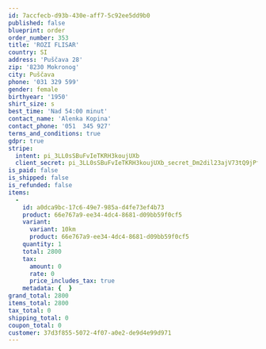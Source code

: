 ```yaml
---
id: 7accfecb-d93b-430e-aff7-5c92ee5dd9b0
published: false
blueprint: order
order_number: 353
title: 'ROZI FLISAR'
country: SI
address: 'Puščava 28'
zip: '8230 Mokronog'
city: Puščava
phone: '031 329 599'
gender: female
birthyear: '1950'
shirt_size: s
best_time: 'Nad 54:00 minut'
contact_name: 'Alenka Kopina'
contact_phone: '051  345 927'
terms_and_conditions: true
gdpr: true
stripe:
  intent: pi_3LL0sSBuFvIeTKRH3koujUXb
  client_secret: pi_3LL0sSBuFvIeTKRH3koujUXb_secret_Dm2dil23ajV73tQ9jPfOcZ8Hp
is_paid: false
is_shipped: false
is_refunded: false
items:
  -
    id: a0dca9bc-17c6-49e7-985a-d4fe73ef4b73
    product: 66e767a9-ee34-4dc4-8681-d09bb59f0cf5
    variant:
      variant: 10km
      product: 66e767a9-ee34-4dc4-8681-d09bb59f0cf5
    quantity: 1
    total: 2800
    tax:
      amount: 0
      rate: 0
      price_includes_tax: true
    metadata: {  }
grand_total: 2800
items_total: 2800
tax_total: 0
shipping_total: 0
coupon_total: 0
customer: 37d3f855-5072-4f07-a0e2-de9d4e99d971
---
```

